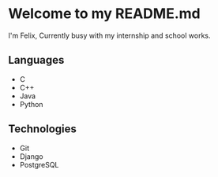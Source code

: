 # Welcome to my README.md

I'm Felix,
Currently busy with my internship and school works.

## Languages
- C
- C++
- Java
- Python

## Technologies
- Git
- Django
- PostgreSQL
